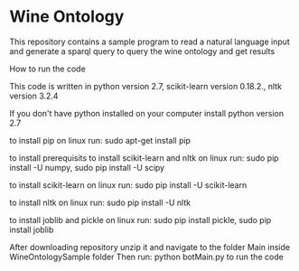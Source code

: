 # Wine Ontology
This repository contains a sample program to read a natural language input and generate a sparql query to query the wine ontology and get results

How to run the code

This code is written in python version 2.7, scikit-learn version 0.18.2., nltk version 3.2.4

If you don't have python installed on your computer install python version 2.7

to install pip on linux run:
sudo apt-get install pip

to install prerequisits to install scikit-learn and nltk on linux run:
sudo pip install -U numpy,
sudo pip install -U scipy

to install scikit-learn on linux run:
sudo pip install -U scikit-learn

to install nltk on linux run:
sudo pip install -U nltk

to install joblib and pickle on linux run:
sudo pip install pickle,
sudo pip install joblib

After downloading repository unzip it and navigate to the folder Main inside WineOntologySample folder
Then run: python botMain.py to run the code
